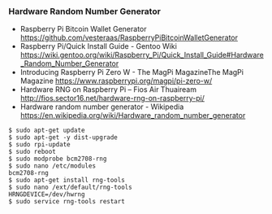 ### Hardware Random Number Generator
* Raspberry Pi Bitcoin Wallet Generator https://github.com/vesteraas/RaspberryPiBitcoinWalletGenerator
* Raspberry Pi/Quick Install Guide - Gentoo Wiki  https://wiki.gentoo.org/wiki/Raspberry_Pi/Quick_Install_Guide#Hardware_Random_Number_Generator
* Introducing Raspberry Pi Zero W - The MagPi MagazineThe MagPi Magazine  https://www.raspberrypi.org/magpi/pi-zero-w/
* Hardware RNG on Raspberry Pi – Fios Air Thuaiream http://fios.sector16.net/hardware-rng-on-raspberry-pi/
* Hardware random number generator - Wikipedia  https://en.wikipedia.org/wiki/Hardware_random_number_generator

```
$ sudo apt-get update
$ sudo apt-get -y dist-upgrade
$ sudo rpi-update
$ sudo reboot
$ sudo modprobe bcm2708-rng
$ sudo nano /etc/modules
bcm2708-rng
$ sudo apt-get install rng-tools
$ sudo nano /ext/default/rng-tools
HRNGDEVICE=/dev/hwrng
$ sudo service rng-tools restart
```
